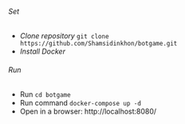###### Set
* _Clone repository_ `git clone https://github.com/Shamsidinkhon/botgame.git`
* _Install Docker_

###### Run
* Run `cd botgame`
* Run command `docker-compose up -d`
* Open in a browser: http://localhost:8080/
